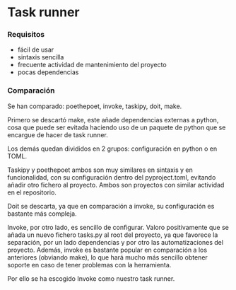 # Task runner
### Requisitos
- fácil de usar
- sintaxis sencilla
- frecuente actividad de mantenimiento del proyecto
- pocas dependencias

### Comparación
Se han comparado: poethepoet, invoke, taskipy, doit, make.

Primero se descartó make, este añade dependencias externas a python, cosa que puede ser evitada haciendo uso de un paquete de python que se encargue de hacer de task runner.

Los demás quedan divididos en 2 grupos: configuración en python o en TOML.

Taskipy y poethepoet ambos son muy similares en sintaxis y en funcionalidad, con su configuración dentro del pyproject.toml, evitando añadir otro fichero al proyecto. Ambos son proyectos con similar actividad en el repositorio.

Doit se descarta, ya que en comparación a invoke, su configuración es bastante más compleja.

Invoke, por otro lado, es sencillo de configurar. Valoro positivamente que se añada un nuevo fichero tasks.py al root del proyecto, ya que favorece la separación, por un lado dependencias y por otro las automatizaciones del proyecto. Además, invoke es bastante popular en comparación a los anteriores (obviando make), lo que hará mucho más sencillo obtener soporte en caso de tener problemas con la herramienta. 

Por ello se ha escogido Invoke como nuestro task runner.
